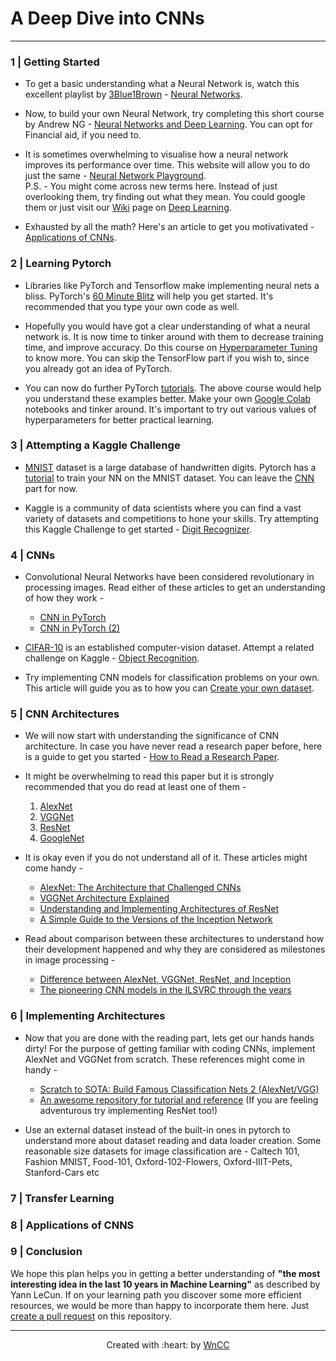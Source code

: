 # A Deep Dive into CNNs
***

### 1 | Getting Started

- To get a basic understanding what a Neural Network is, watch this excellent playlist by [3Blue1Brown](https://www.youtube.com/channel/UCYO_jab_esuFRV4b17AJtAw) - [Neural Networks](https://www.youtube.com/playlist?list=PLZHQObOWTQDNU6R1_67000Dx_ZCJB-3pi). 

- Now, to build your own Neural Network, try completing this short course by Andrew NG - [Neural Networks and Deep Learning](https://www.coursera.org/learn/neural-networks-deep-learning?specialization=deep-learning). You can opt for Financial aid, if you need to.

- It is sometimes overwhelming to visualise how a neural network improves its performance over time. This website will allow you to do just the same - [Neural Network Playground](https://playground.tensorflow.org/).   
P.S. - You might come across new terms here. Instead of just overlooking them, try finding out what they mean. You could google them or just visit our [Wiki](https://www.wncc-iitb.org/wiki/) page on [Deep Learning](https://www.wncc-iitb.org/wiki/index.php/Deep_Learning).

- Exhausted by all the math? Here's an article to get you motivativated - [Applications of CNNs](https://machinelearningmastery.com/applications-of-deep-learning-for-computer-vision/).


### 2 | Learning Pytorch

- Libraries like PyTorch and Tensorflow make implementing neural nets a bliss. PyTorch's [60 Minute Blitz](https://pytorch.org/tutorials/beginner/deep_learning_60min_blitz.html) will help you get started. It's recommended that you type your own code as well.

- Hopefully you would have got a clear understanding of what a neural network is. It is now time to tinker around with them to decrease training time, and improve accuracy. Do this course on [Hyperparameter Tuning](https://www.coursera.org/learn/deep-neural-network?specialization=deep-learning) to know more. You can skip the TensorFlow part if you wish to, since you already got an idea of PyTorch.

- You can now do further PyTorch [tutorials](https://pytorch.org/tutorials/beginner/pytorch_with_examples.html). The above course would help you understand these examples better. Make your own [Google Colab](https://colab.research.google.com/) notebooks and tinker around. It's important to try out various values of hyperparameters for better practical learning.


### 3 | Attempting a Kaggle Challenge

- [MNIST](http://yann.lecun.com/exdb/mnist/) dataset is a large database of handwritten digits. Pytorch has a [tutorial](https://pytorch.org/tutorials/beginner/nn_tutorial.html) to train your NN on the MNIST dataset. You can leave the [CNN](https://pytorch.org/tutorials/beginner/nn_tutorial.html#switch-to-cnn) part for now.

- Kaggle is a community of data scientists where you can find a vast variety of datasets and competitions to hone your skills. Try attempting this Kaggle Challenge to get started - [Digit Recognizer](https://www.kaggle.com/c/digit-recognizer).

### 4 | CNNs

- Convolutional Neural Networks have been considered revolutionary in processing images. Read either of these articles to get an understanding of how they work - 
	+ [CNN in PyTorch](https://adventuresinmachinelearning.com/convolutional-neural-networks-tutorial-in-pytorch/)
	+ [CNN in PyTorch (2)](https://algorithmia.com/blog/convolutional-neural-nets-in-pytorch)

- [CIFAR-10](http://www.cs.toronto.edu/~kriz/cifar.html) is an established computer-vision dataset. Attempt a related challenge on Kaggle - [Object Recognition](https://www.kaggle.com/c/cifar-10).

- Try implementing CNN models for classification problems on your own. This article will guide you as to how you can [Create your own dataset](https://towardsdatascience.com/how-to-create-your-own-image-dataset-for-deep-learning-b53f1c22c443).

### 5 | CNN Architectures

- We will now start with understanding the significance of CNN architecture. In case you have never read a research paper before, here is a guide to get you started - [How to Read a Research Paper](https://www.youtube.com/watch?v=SHTOI0KtZnU).

- It might be overwhelming to read this paper but it is strongly recommended that you do read at least one of them - 
 	1. [AlexNet](https://papers.nips.cc/paper/2012/file/c399862d3b9d6b76c8436e924a68c45b-Paper.pdf)
 	2. [VGGNet](https://arxiv.org/pdf/1409.1556.pdf)
 	3. [ResNet](https://arxiv.org/pdf/1512.03385.pdf)
 	4. [GoogleNet](https://static.googleusercontent.com/media/research.google.com/en//pubs/archive/43022.pdf)

- It is okay even if you do not understand all of it. These articles might come handy -
	+ [AlexNet: The Architecture that Challenged CNNs](https://towardsdatascience.com/alexnet-the-architecture-that-challenged-cnns-e406d5297951)
	+ [VGGNet Architecture Explained](https://medium.com/analytics-vidhya/vggnet-architecture-explained-e5c7318aa5b6)
	+ [Understanding and Implementing Architectures of ResNet](https://medium.com/@14prakash/understanding-and-implementing-architectures-of-resnet-and-resnext-for-state-of-the-art-image-cf51669e1624)
	+ [A Simple Guide to the Versions of the Inception Network](https://towardsdatascience.com/a-simple-guide-to-the-versions-of-the-inception-network-7fc52b863202)
	
- Read about comparison between these architectures to understand how their development happened and why they are considered as milestones in image processing -
	+ [Difference between AlexNet, VGGNet, ResNet, and Inception](https://towardsdatascience.com/the-w3h-of-alexnet-vggnet-resnet-and-inception-7baaaecccc96)
	+ [The pioneering CNN models in the ILSVRC through the years](https://medium.com/analytics-vidhya/cnns-architectures-lenet-alexnet-vgg-googlenet-resnet-and-more-666091488df5)

### 6 | Implementing Architectures

- Now that you are done with the reading part, lets get our hands hands dirty! For the purpose of getting familiar with coding CNNs, implement AlexNet and VGGNet from scratch. These references might come in handy -
	+ [Scratch to SOTA: Build Famous Classification Nets 2 (AlexNet/VGG)](https://medium.com/swlh/scratch-to-sota-build-famous-classification-nets-2-alexnet-vgg-50a4f55f7f56)
	+ [An awesome repository for tutorial and reference](https://medium.com/swlh/scratch-to-sota-build-famous-classification-nets-2-alexnet-vgg-50a4f55f7f56)
	(If you are feeling adventurous try implementing ResNet too!)
	
- Use an external dataset instead of the built-in ones in pytorch to understand more about dataset reading and data loader creation. Some reasonable size datasets for image classification are - Caltech 101, Fashion MNIST, Food-101, Oxford-102-Flowers, Oxford-IIIT-Pets, Stanford-Cars etc

### 7 | Transfer Learning


### 8 | Applications of CNNS


### 9 | Conclusion
We hope this plan helps you in getting a better understanding of **"the most interesting idea in the last 10 years in Machine Learning"** as described by Yann LeCun. If on your learning path you discover some more efficient resources, we would be more than happy to incorporate them here. Just [create a pull request](https://docs.github.com/en/github/collaborating-with-issues-and-pull-requests/creating-a-pull-request) on this repository.

***

<p align="center">Created with :heart: by <a href="https://www.wncc-iitb.org/">WnCC</a></p>
